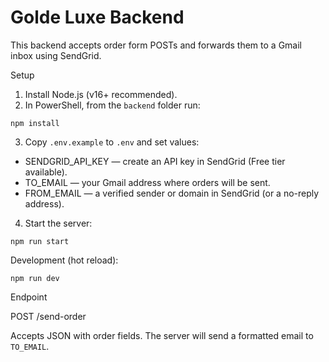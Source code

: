 # Golde Luxe Backend

This backend accepts order form POSTs and forwards them to a Gmail inbox using SendGrid.

Setup

1. Install Node.js (v16+ recommended).
2. In PowerShell, from the `backend` folder run:

```
npm install
```

3. Copy `.env.example` to `.env` and set values:

- SENDGRID_API_KEY — create an API key in SendGrid (Free tier available).
- TO_EMAIL — your Gmail address where orders will be sent.
- FROM_EMAIL — a verified sender or domain in SendGrid (or a no-reply address).

4. Start the server:

```
npm run start
```

Development (hot reload):

```
npm run dev
```

Endpoint

POST /send-order

Accepts JSON with order fields. The server will send a formatted email to `TO_EMAIL`.